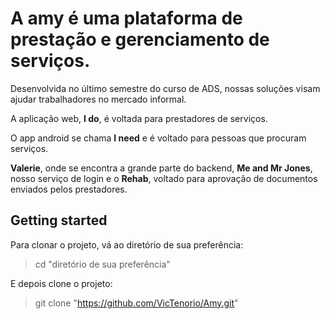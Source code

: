 # A amy é uma plataforma de prestação e gerenciamento de serviços.
Desenvolvida no último semestre do curso de ADS, nossas soluções visam ajudar trabalhadores no mercado informal.

A aplicação web, **I do**, é voltada para prestadores de serviços.

O app android se chama **I need** e é voltado para pessoas que procuram serviços.

 **Valerie**, onde se encontra a grande parte do backend, **Me and Mr Jones**, nosso serviço de login e o  **Rehab**, voltado para aprovação de documentos enviados pelos prestadores.

## Getting started

Para clonar o projeto, vá ao diretório de sua preferência:

>cd "diretório de sua preferência"

E depois clone o projeto:

>git clone "https://github.com/VicTenorio/Amy.git"
